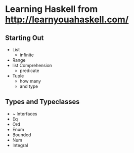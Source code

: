 # Learning Haskell from http://learnyouahaskell.com/

## Starting Out

- List
  - infinite
- Range
- list Comprehension
  - predicate
- Tuple
  - how many
  - and type

## Types and Typeclasses

- ~ Interfaces
- Eq
- Ord
- Enum
- Bounded
- Num
- Integral
